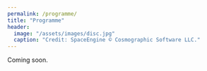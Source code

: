 ```yaml
---
permalink: /programme/
title: "Programme"
header:
  image: "/assets/images/disc.jpg"
  caption: "Credit: SpaceEngine © Cosmographic Software LLC."
---
```


Coming soon.
